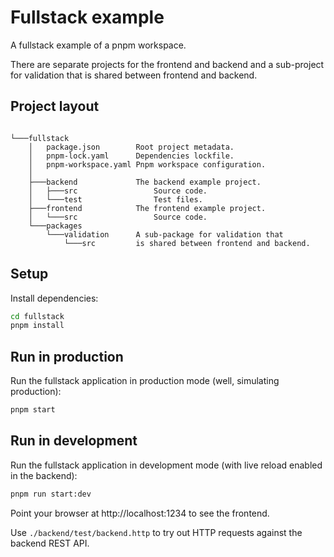 # Fullstack example

A fullstack example of a pnpm workspace.

There are separate projects for the frontend and backend and a sub-project for validation that is shared between frontend and backend.

## Project layout

```
		
└───fullstack
	│   package.json		Root project metadata.
	│	pnpm-lock.yaml  	Dependencies lockfile.
 	│   pnpm-workspace.yaml Pnpm workspace configuration.
    │ 
    ├───backend			    The backend example project.
    │   ├───src				    Source code.
    │   └───test			    Test files.
    ├───frontend		    The frontend example project.
    │   └───src				    Source code.
    └───packages		
        └───validation	    A sub-package for validation that 
            └───src		    is shared between frontend and backend.
```

## Setup

Install dependencies:

```bash
cd fullstack
pnpm install
```

## Run in production

Run the fullstack application in production mode (well, simulating production):

```bash
pnpm start
```

## Run in development

Run the fullstack application in development mode (with live reload enabled in the backend):

```bash
pnpm run start:dev
```

Point your browser at http://localhost:1234 to see the frontend.

Use `./backend/test/backend.http` to try out HTTP requests against the backend REST API.